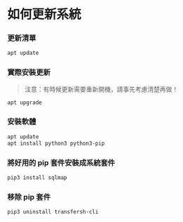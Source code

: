 # 如何更新系統

### 更新清單
```sh
apt update
```

### 實際安裝更新
> 注意：有時候更新需要重新開機，請事先考慮清楚再做！
```sh
apt upgrade
```

### 安裝軟體
```sh
apt update
apt install python3 python3-pip
```

### 將好用的 pip 套件安裝成系統套件
```sh
pip3 install sqlmap
```

### 移除 pip 套件
```sh
pip3 uninstall transfersh-cli
```
